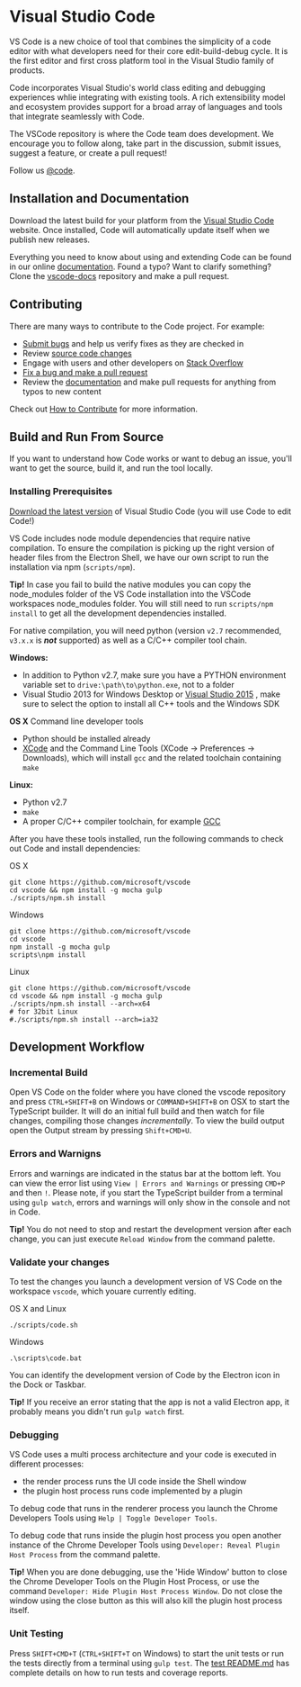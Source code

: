# Visual Studio Code

VS Code is a new choice of tool that combines the simplicity of a
code editor with what developers need for their core
edit-build-debug cycle. It is the first editor and first cross platform
tool in the Visual Studio family of products.

Code incorporates Visual Studio's world class editing and debugging experiences
whlie integrating with existing tools. A rich extensibility model and
ecosystem provides support for a broad array of languages and tools that
integrate seamlessly with Code.

The VSCode repository is where the Code team does development. We
encourage you to follow along, take part in the discussion, submit
issues, suggest a feature, or create a pull request!

Follow us [@code](https://twitter.com/code).

## Installation and Documentation
Download the latest build for your platform from the
[Visual Studio Code](http://code.visualstudio.com) website. Once
installed, Code will automatically update itself when we publish
new releases.

Everything you need to know about using and extending Code can be
found in our online [documentation](http://code.visualstudio.com/docs).
Found a typo? Want to clarify something? Clone the
[vscode-docs](https://github.com/microsoft/vscode-docs) repository
and make a pull request.

## Contributing

There are many ways to contribute to the Code project. For example:

* [Submit bugs](https://github.com/microsoft/vscode/issues) and help
us verify fixes as they are checked in
* Review [source code changes](https://github.com/microsoft/vscode/pulls)
* Engage with users and other developers on [Stack Overflow](http://go.microsoft.com/fwlink/?LinkID=536384)
* [Fix a bug and make a pull request](https://github.com/Microsoft/vscode/wiki/How-to-Contribute)
* Review the [documentation](https://github.com/microsoft/vscode-docs)
and make pull requests for anything from typos to new content

Check out [How to Contribute](https://github.com/Microsoft/vscode/wiki) for more information.

## Build and Run From Source

If you want to understand how Code works or want to debug an issue, you'll want to get the source,
build it, and run the tool locally.

### Installing Prerequisites

[Download the latest version](https://code.visualstudio.com/Download) of Visual Studio Code (you will use Code to edit Code!)

VS Code includes node module dependencies that require native compilation. To ensure the compilation is picking up the right version of
header files from the Electron Shell, we have our own script to run the installation via npm (`scripts/npm`).

**Tip!** In case you fail to build the native modules you can copy the node_modules folder of the VS Code installation
into the VSCode workspaces node_modules folder. You will still need to run `scripts/npm install` to get all the development dependencies installed.

For native compilation, you will need python (version `v2.7` recommended, `v3.x.x` is __*not*__ supported) as well as a C/C++ compiler tool chain.

**Windows:**
* In addition to Python v2.7, make sure you have a PYTHON environment variable set to `drive:\path\to\python.exe`, not to a folder
* Visual Studio 2013 for Windows Desktop or [Visual Studio 2015](https://www.visualstudio.com/en-us/products/visual-studio-community-vs.aspx)
, make sure to select the option to install all C++ tools and the Windows SDK

**OS X** Command line developer tools
* Python should be installed already
* [XCode](https://developer.apple.com/xcode/downloads/) and the Command Line Tools (XCode -> Preferences -> Downloads), which will
install `gcc` and the related toolchain containing `make`

**Linux:**
* Python v2.7
* `make`
* A proper C/C++ compiler toolchain, for example [GCC](https://gcc.gnu.org)

After you have these tools installed, run the following commands to check out Code and install dependencies:

OS X

	git clone https://github.com/microsoft/vscode
	cd vscode && npm install -g mocha gulp
	./scripts/npm.sh install

Windows

	git clone https://github.com/microsoft/vscode
	cd vscode
	npm install -g mocha gulp
	scripts\npm install

Linux

	git clone https://github.com/microsoft/vscode
	cd vscode && npm install -g mocha gulp
	./scripts/npm.sh install --arch=x64
	# for 32bit Linux
	#./scripts/npm.sh install --arch=ia32

## Development Workflow

### Incremental Build
Open VS Code on the folder where you have cloned the vscode repository and press
`CTRL+SHIFT+B` on Windows or `COMMAND+SHIFT+B` on OSX to start the TypeScript
builder. It will do an initial full build and then watch for file changes, compiling
those changes *incrementally*. To view the build output open the Output stream by pressing `Shift+CMD+U`.

### Errors and Warnigns
Errors and warnings are indicated in the status bar at the bottom left. You can
view the error list using `View | Errors and Warnings` or pressing `CMD+P` and then `!`.
Please note, if you start the TypeScript builder from a terminal using `gulp watch`, errors
and warnings will only show in the console and not in Code.

**Tip!** You do not need to stop and restart the development version after each change,
you can just execute `Reload Window` from the command palette.

### Validate your changes
To test the changes you launch a development version of VS Code on the workspace
`vscode`, which youare currently editing.

OS X and Linux

	./scripts/code.sh

Windows

	.\scripts\code.bat

You can identify the development version of Code by the Electron icon in the Dock or Taskbar.

**Tip!** If you receive an error stating that the app is not a valid Electron app, it probably
means you didn't run `gulp watch` first.

### Debugging
VS Code uses a multi process architecture and your code is executed in different
processes:
* the render process runs the UI code inside the Shell window
* the plugin host process runs code implemented by a plugin

To debug code that runs in the renderer process you launch the Chrome Developers Tools using
`Help | Toggle Developer Tools`.

To debug code that runs inside the plugin host process you open another instance of the Chrome
Developer Tools using `Developer: Reveal Plugin Host Process` from the command palette.

**Tip!** When you are done debugging, use the 'Hide Window' button to close the Chrome Developer
Tools on the Plugin Host Process, or use the command `Developer: Hide Plugin Host Process Window`.
Do not close the window using the close button as this will also kill the plugin host process itself.

### Unit Testing
Press `SHIFT+CMD+T` (`CTRL+SHIFT+T` on Windows) to start the unit tests or run the tests directly
from a terminal using `gulp test`. The [test README.md](test/README.md) has complete details on
how to run tests and coverage reports.

